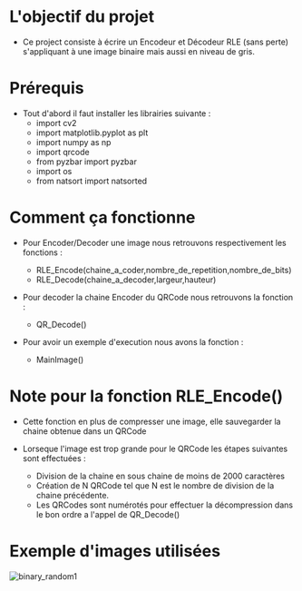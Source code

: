 
# L'objectif du projet

   - Ce project consiste à écrire un Encodeur et Décodeur RLE (sans perte) s'appliquant à une image
        binaire mais aussi en niveau de gris.

# Prérequis

   - Tout d'abord il faut installer les librairies suivante :
        - import cv2 
        - import matplotlib.pyplot as plt
        - import numpy as np
        - import qrcode
        - from pyzbar import pyzbar
        - import os
        - from natsort import natsorted 

# Comment ça fonctionne

   - Pour Encoder/Decoder une image nous retrouvons respectivement les fonctions : 
        - RLE_Encode(chaine_a_coder,nombre_de_repetition,nombre_de_bits)
        - RLE_Decode(chaine_a_decoder,largeur,hauteur)

   - Pour decoder la chaine Encoder du QRCode nous retrouvons la fonction :
        - QR_Decode()

   - Pour avoir un exemple d'execution nous avons la fonction :
        - MainImage()

# Note pour la fonction RLE_Encode()

   - Cette fonction en plus de compresser une image, elle sauvegarder la chaine obtenue dans un QRCode
   - Lorseque l'image est trop grande pour le QRCode les étapes suivantes sont effectuées : 
       
        - Division de la chaine en sous chaine de moins de 2000 caractères
        - Création de N QRCode tel que N est le nombre de division de la chaine précédente.
        - Les QRCodes sont numérotés pour effectuer la décompression dans le bon ordre a l'appel de QR_Decode()

# Exemple d'images utilisées

   ![binary_random1](https://user-images.githubusercontent.com/68500496/198822666-26256828-e075-4fc1-bb78-06b0ba501050.png)
   
   

   


